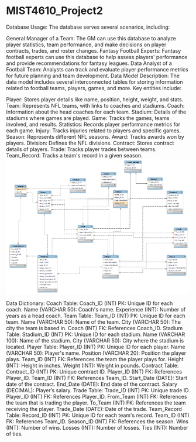 # MIST4610_Project2

Database Usage:
The database serves several scenarios, including:

General Manager of a Team: The GM can use this database to analyze player statistics, team performance, and make decisions on player contracts, trades, and roster changes.
Fantasy Football Experts: Fantasy football experts can use this database to help assess players' performance and provide recommendations for fantasy leagues.
Data Analyst of a Football Team: Analysts can track and evaluate player performance metrics for future planning and team development.
Data Model Description:
The data model includes several interconnected tables for storing information related to football teams, players, games, and more. Key entities include:

Player: Stores player details like name, position, height, weight, and stats.
Team: Represents NFL teams, with links to coaches and stadiums.
Coach: Information about the head coaches for each team.
Stadium: Details of the stadiums where games are played.
Game: Tracks the games, teams involved, and results.
Statistics: Records player performance metrics for each game.
Injury: Tracks injuries related to players and specific games.
Season: Represents different NFL seasons.
Award: Tracks awards won by players.
Division: Defines the NFL divisions.
Contract: Stores contract details of players.
Trade: Tracks player trades between teams.
Team_Record: Tracks a team's record in a given season.
![Alt text](https://github.com/cacolquitt/MIST4610_Project2/raw/main/Data%20Model.png?raw=true)

Data Dictionary:
Coach Table:
Coach_ID (INT) PK: Unique ID for each coach.
Name (VARCHAR 50): Coach's name.
Experience (INT): Number of years as a head coach.
Team Table:
Team_ID (INT) PK: Unique ID for each team.
Name (VARCHAR 50): Name of the team.
City (VARCHAR 50): The city the team is based in.
Coach (INT) FK: References Coach_ID.
Stadium Table:
Stadium_ID (INT) PK: Unique ID for each stadium.
Name (VARCHAR 100): Name of the stadium.
City (VARCHAR 50): City where the stadium is located.
Player Table:
Player_ID (INT) PK: Unique ID for each player.
Name (VARCHAR 50): Player's name.
Position (VARCHAR 20): Position the player plays.
Team_ID (INT) FK: References the team the player plays for.
Height (INT): Height in inches.
Weight (INT): Weight in pounds.
Contract Table:
Contract_ID (INT) PK: Unique contract ID.
Player_ID (INT) FK: References Player_ID.
Team_ID (INT) FK: References Team_ID.
Start_Date (DATE): Start date of the contract.
End_Date (DATE): End date of the contract.
Salary (DECIMAL): Player’s salary.
Trade Table:
Trade_ID (INT) PK: Unique trade ID.
Player_ID (INT) FK: References Player_ID.
From_Team (INT) FK: References the team that is trading the player.
To_Team (INT) FK: References the team receiving the player.
Trade_Date (DATE): Date of the trade.
Team_Record Table:
Record_ID (INT) PK: Unique ID for each team's record.
Team_ID (INT) FK: References Team_ID.
Season_ID (INT) FK: References the season.
Wins (INT): Number of wins.
Losses (INT): Number of losses.
Ties (INT): Number of ties.
